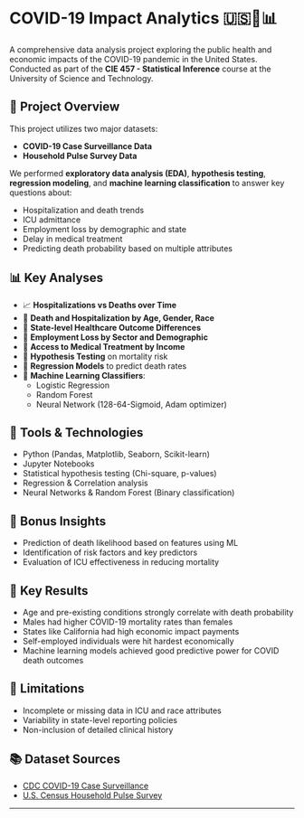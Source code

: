 # COVID-19 Impact Analytics 🇺🇸🦠📊

A comprehensive data analysis project exploring the public health and economic impacts of the COVID-19 pandemic in the United States. Conducted as part of the **CIE 457 - Statistical Inference** course at the University of Science and Technology.

## 📁 Project Overview

This project utilizes two major datasets:
- **COVID-19 Case Surveillance Data**
- **Household Pulse Survey Data**

We performed **exploratory data analysis (EDA)**, **hypothesis testing**, **regression modeling**, and **machine learning classification** to answer key questions about:
- Hospitalization and death trends
- ICU admittance
- Employment loss by demographic and state
- Delay in medical treatment
- Predicting death probability based on multiple attributes

## 📊 Key Analyses

- 📈 **Hospitalizations vs Deaths over Time**
- 👵 **Death and Hospitalization by Age, Gender, Race**
- 🧾 **State-level Healthcare Outcome Differences**
- 💼 **Employment Loss by Sector and Demographic**
- 💊 **Access to Medical Treatment by Income**
- 🧪 **Hypothesis Testing** on mortality risk
- 🧠 **Regression Models** to predict death rates
- 🤖 **Machine Learning Classifiers**:
  - Logistic Regression
  - Random Forest
  - Neural Network (128-64-Sigmoid, Adam optimizer)

## 📌 Tools & Technologies

- Python (Pandas, Matplotlib, Seaborn, Scikit-learn)
- Jupyter Notebooks
- Statistical hypothesis testing (Chi-square, p-values)
- Regression & Correlation analysis
- Neural Networks & Random Forest (Binary classification)

## 🧠 Bonus Insights

- Prediction of death likelihood based on features using ML
- Identification of risk factors and key predictors
- Evaluation of ICU effectiveness in reducing mortality

## 🧪 Key Results

- Age and pre-existing conditions strongly correlate with death probability
- Males had higher COVID-19 mortality rates than females
- States like California had high economic impact payments
- Self-employed individuals were hit hardest economically
- Machine learning models achieved good predictive power for COVID death outcomes

## 📎 Limitations

- Incomplete or missing data in ICU and race attributes
- Variability in state-level reporting policies
- Non-inclusion of detailed clinical history

## 📚 Dataset Sources

- [CDC COVID-19 Case Surveillance](https://data.cdc.gov)
- [U.S. Census Household Pulse Survey](https://www.census.gov/programs-surveys/household-pulse-survey.html)

---


